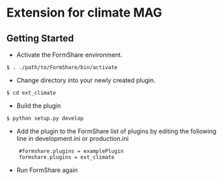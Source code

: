 Extension for climate MAG
==============

Getting Started
---------------

- Activate the FormShare environment.
```
$ . ./path/to/FormShare/bin/activate
```

- Change directory into your newly created plugin.
```
$ cd ext_climate
```

- Build the plugin
```
$ python setup.py develop
```

- Add the plugin to the FormShare list of plugins by editing the following line in development.ini or production.ini
```
    #formshare.plugins = examplePlugin
    formshare.plugins = ext_climate
```

- Run FormShare again

